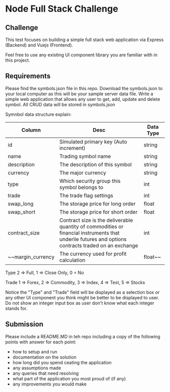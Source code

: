 # Node Full Stack Challenge

## Challenge
This test focuses on building a simple full stack web application via Express (Backend) and Vuejs (Frontend).

Feel free to use any existing UI component library you are familiar with in this project.

## Requirements
Please find the symbols.json file in this repo. Download the symbols.json to your local computer as this will be your sample server data file.
Write a simple web application that allows any user to get, add, update and delete symbol.
All CRUD data will be stored in symbols.json

Symnbol data structure explain:

| Column | Desc | Data Type |
| ------ | ------ | ------ |
| id | Simulated primary key (Auto increment) | string |
| name | Trading symbol name | string |
| description | The description of this symbol | string |
| currency | The major currency | string |
| type | Which security group this symbol belongs to | int |
| trade | The trade flag settings | int |
| swap_long | The storage price for long order | float |
| swap_short | The storage price for short order | float |
| contract_size | Contract size is the deliverable quantity of commodities or financial instruments that underlie futures and options contracts traded on an exchange | int |
| ~~margin_currency | The currency used for profit calculation | float~~ |

Type
2 => Full, 1 => Close Only, 0 = No

Trade
1 => Forex, 2 => Commodity, 3 => Index, 4 => Test, 5 => Stocks

Notice the "Type" and "Trade" field will be displayed as a selection box or any other UI component you think might be better to be displayed to user. Do not show an integer input box as user don't know what each integer stands for. 

## Submission

Please include a README.MD in teh repo including a copy of the following points with answer for each point:
- how to setup and run
- documentation on the solution
- how long did you spend ceating the application
- any assumptions made
- any queries that need resolving
- what part of the application you most proud of (if any)
- any improvements you would make

